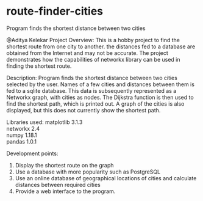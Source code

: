 # route-finder-cities
Program finds the shortest distance between two cities 


@Aditya Kelekar
Project Overview:
This is a hobby project to find the shortest route from one city to another.
the distances fed to a database are obtained from the Internet and may not be accurate.
The project demonstrates how the capabilities of networkx library can be used in finding the shortest route.

Description:
Program finds the shortest distance between two cities selected by the user. 
Names of a few cities and distances between them is fed to a sqlite database. 
This data is subsequently represented as a Networkx graph, with cities as nodes. 
The Dijkstra function is then used to find the shortest path, which is printed out. 
A graph of the cities is also displayed, but this does not currently show the shortest path.

Libraries used:
matplotlib 3.1.3  
networkx 2.4    
numpy 1.18.1  
pandas 1.0.1  


Development points:
1. Display the shortest route on the graph
2. Use a database with more popularity such as PostgreSQL 
3. Use an online database of geographical locations of 
cities and calculate distances between required cities
4. Provide a web interface to the program.
